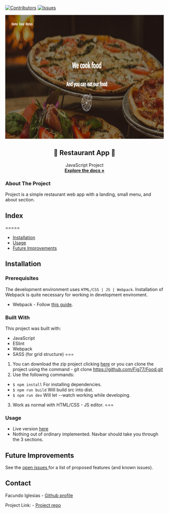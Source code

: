 [![Contributors][contributors-shield]][contributors-url]
[![Issues][issues-shield]][issues-url]
<br />
<p align="center">
  <img src="rest.png" alt="menu" width="718" height="394">
  <h2 align="center">🍕 Restaurant App 🍕</h2>
  <p align="center">
  	JavaScript Project
    <br />
    <a href="https://github.com/Fig77/Food"><strong>Explore the docs »</strong></a>
    <br />
</p>

<!-- ABOUT THE PROJECT -->
### About The Project

Project is a simple restaurant web app with a landing, small menu, and about section.

## Index
=====
   * [Installation](#installation)
   * [Usage](#usage)
   * [Future Improvements](#future-improvements)
   
## Installation

### Prerequisites
 The development environment uses `HTML/CSS | JS | Webpack`. Installation of Webpack is quite necessary for working in development enviroment.
  - Webpack - Follow [this guide](https://webpack.js.org/guides/installation/).

### Built With
This project was built with: 
* JavaScript
* ESlint
* Webpack
* SASS (for grid structure)
===
1. You can download the zip project clicking [here](https://github.com/Fig77/Food.git) or you can clone the project using the command - git clone <https://github.com/Fig77/Food.git>
2. Use the following commands: 

- `$ npm install` For installing dependencies.
- `$ npm run build` Will build src into dist.
- `$ npm run dev` Will let --watch working while developing.

3. Work as normal with HTML/CSS - JS editor.
===
 
### Usage

* Live version [here](https://fig77.github.io/Food/index.html)
* Nothing out of ordinary implemented. Navbar should take you through the 3 sections.

<!-- ROADMAP -->

## Future Improvements

See the [open issues ](https://github.com/Fig77/Food/issues)for a list of proposed features (and known issues).

<!-- CONTACT -->
## Contact

Facundo Iglesias - [Github profile](https://github.com/Fig77)

Project Link: - [Project repo](https://github.com/Fig77/Food)

<!-- MARKDOWN LINKS & IMAGES -->
<!-- https://www.markdownguide.org/basic-syntax/#reference-style-links -->
[contributors-shield]: https://img.shields.io/badge/Contributors-1-brightgreen
[contributors-url]: https://github.com/Fig77/Food/graphs/contributors
[issues-shield]: https://img.shields.io/badge/issues-0-%2300ff00
[issues-url]: https://github.com/Fig77/Food/issues
[product-screenshot]: assets/menu.png

